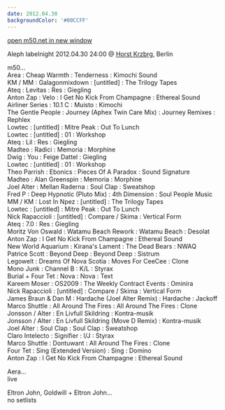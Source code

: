 ```yaml
---
date: 2012.04.30
backgroundColor: '#00CCFF'
---
```


[open m50.net in new window  
](http://m50.net/)  

Aleph labelnight 2012.04.30 24:00 @ [Horst Krzbrg](http://www.horst-krzbrg.de/), Berlin  

m50...  
Area : Cheap Warmth : Tenderness : Kimochi Sound  
KM / MM : Galagonmixdown : \[untitled\] : The Trilogy Tapes  
Ateq : Levitas : Res : Giegling  
Anton Zap : Velo : I Get No Kick From Champagne : Ethereal Sound  
Airliner Series : 10.1 C : Muisto : Kimochi  
The Gentle People : Journey (Aphex Twin Care Mix) : Journey Remixes : Rephlex  
Lowtec : \[untitled\] : Mitre Peak : Out To Lunch  
Lowtec : \[untitled\] : 01 : Workshop  
Ateq : Lil : Res : Giegling  
Madteo : Radici : Memoria : Morphine  
Dwig : You : Feige Dattel : Giegling  
Lowtec : \[untitled\] : 01 : Workshop  
Theo Parrish : Ebonics : Pieces Of A Paradox : Sound Signature  
Madteo : Alan Greenspin : Memoria : Morphine  
Joel Alter : Mellan Raderna : Soul Clap : Sweatshop  
Fred P : Deep Hypnotic (Pluto Mix) : 4th Dimension : Soul People Music  
MM / KM : Lost In Npez : \[untitled\] : The Trilogy Tapes  
Lowtec : \[untitled\] : Mitre Peak : Out To Lunch  
Nick Rapaccioli : \[untitled\] : Compare / Skima : Vertical Form  
Ateq : 7.0 : Res : Giegling  
Moritz Von Oswald : Watamu Beach Rework : Watamu Beach : Desolat  
Anton Zap : I Get No Kick From Champagne : Ethereal Sound  
New World Aquarium : Kirana's Lament : The Dead Bears : NWAQ  
Patrice Scott : Beyond Deep : Beyond Deep : Sistrum  
Legowelt : Dreams Of Nova Scotia : Moves For CeeCee : Clone  
Mono Junk : Channel B : K/L : Styrax  
Burial + Four Tet : Nova : Nova : Text  
Kareem Moser : OS2009 : The Weekly Contract Events : Ominira  
Nick Rapaccioli : \[untitled\] : Compare / Skima : Vertical Form  
James Braun & Dan M : Hardache (Joel Alter Remix) : Hardache : Jackoff  
Marco Shuttle : All Around The Fires : All Around The Fires : Clone  
Jonsson / Alter : En Livfull Skildring : Kontra-musik  
Jonsson / Alter : En Livfull Skildring (Move D Remix) : Kontra-musik  
Joel Alter : Soul Clap : Soul Clap : Sweatshop  
Claro Intelecto : Signifier : I/J : Styrax  
Marco Shuttle : Dontuwant : All Around The Fires : Clone  
Four Tet : Sing (Extended Version) : Sing : Domino  
Anton Zap : I Get No Kick From Champagne : Ethereal Sound  

Aera...  
live  

Eltron John, Goldwill + Eltron John...  
no setlists